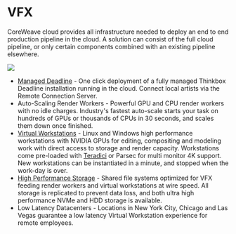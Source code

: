 # VFX

CoreWeave cloud provides all infrastructure needed to deploy an end to end production pipeline in the cloud. A solution can consist of the full cloud pipeline, or only certain components combined with an existing pipeline elsewhere.

![](../../.gitbook/assets/110822001-a1eafa00-825e-11eb-9f67-66411d3ad641.png)

* [Managed Deadline](deadline.md) - One click deployment of a fully managed Thinkbox Deadline installation running in the cloud. Connect local artists via the Remote Connection Server.
* Auto-Scaling Render Workers - Powerful GPU and CPU render workers with no idle charges. Industry's fastest auto-scale starts your task on hundreds of GPUs or thousands of CPUs in 30 seconds, and scales them down once finished.
* [Virtual Workstations](../../virtual-servers/getting-started.md) - Linux and Windows high performance workstations with NVIDIA GPUs for editing, compositing and modeling work with direct access to storage and render capacity. Workstations come pre-loaded with [Teradici](https://www.teradici.com) or Parsec for multi monitor 4K support. New workstations can be instantiated in a minute, and stopped when the work-day is over.
* [High Performance Storage](../../docs/coreweave-kubernetes/storage/) - Shared file systems optimized for VFX feeding render workers and virtual workstations at wire speed. All storage is replicated to prevent data loss, and both ultra high performance NVMe and HDD storage is available.
* Low Latency Datacenters - Locations in New York City, Chicago and Las Vegas guarantee a low latency Virtual Workstation experience for remote employees.
